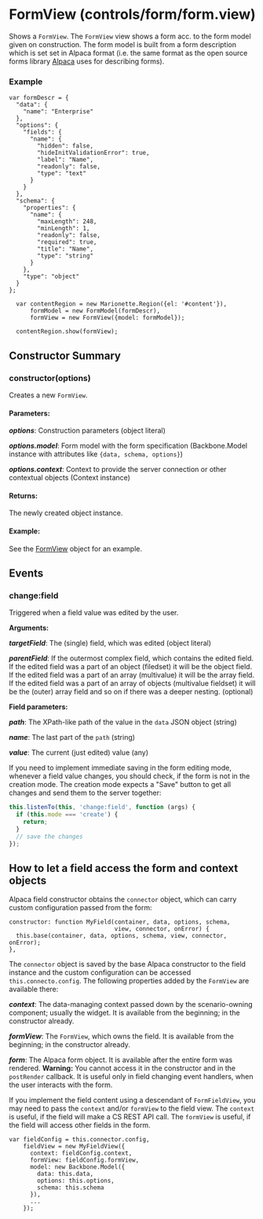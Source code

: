 # FormView (controls/form/form.view)

  Shows a `FormView`. The `FormView` view shows a form acc. to the form model given on 
  construction. The form model is built from a form description which is set set in
  Alpaca format (i.e. the same format as the open source forms library [Alpaca](http://www.alpacajs.org) 
  uses for describing forms).


### Example

    var formDescr = {
      "data": {
        "name": "Enterprise"
      },
      "options": {
        "fields": {
          "name": {
            "hidden": false,
            "hideInitValidationError": true,
            "label": "Name",
            "readonly": false,
            "type": "text"
          }
        }
      },
      "schema": {
        "properties": {
          "name": {
            "maxLength": 248,
            "minLength": 1,
            "readonly": false,
            "required": true,
            "title": "Name",
            "type": "string"
          }
        },
        "type": "object"
      }
    };

      var contentRegion = new Marionette.Region({el: '#content'}),
          formModel = new FormModel(formDescr),
          formView = new FormView({model: formModel});

      contentRegion.show(formView);

## Constructor Summary

### constructor(options)

  Creates a new `FormView`.

#### Parameters:

***options***: Construction parameters (object literal)

***options.model***: Form model with the form specification
  (Backbone.Model instance with attributes like `{data, schema, options}`)

***options.context***: Context to provide the server connection or other contextual objects
  (Context instance)

#### Returns:

  The newly created object instance.

#### Example:

  See the [FormView](#) object for an example.

## Events

### change:field

Triggered when a field value was edited by the user.
  
**Arguments:**

***targetField***:
The (single) field, which was edited (object literal)

***parentField***:
If the outermost complex field, which contains the edited field.
  If the edited field was a part of an object (filedset) it will
  be the object field.  If the edited field was a part of an array
  (multivalue) it will be the array field.  If the edited field was
  a part of an array of objects (multivalue fieldset) it will be
  the (outer) array field and so on if there was a deeper nesting.
  (optional)

**Field parameters:**

***path***: The XPath-like path of the value in the `data` JSON object (string)

***name***: The last part of the `path` (string)

***value***: The current (just edited) value (any)

If you need to implement immediate saving in the form editing mode, whenever
a field value changes, you should check, if the form is not in the creation
mode.  The creation mode expects a "Save" button to get all changes and send
them to the server together:

````javascript
this.listenTo(this, 'change:field', function (args) {
  if (this.mode === 'create') {
    return;
  }
  // save the changes
});
````

## How to let a field access the form and context objects

Alpaca field constructor obtains the `connector` object, which can carry
custom configuration passed from the form:

    constructor: function MyField(container, data, options, schema,
                                  view, connector, onError) {
      this.base(container, data, options, schema, view, connector, onError);
    },

The `connector` object is saved by the base Alpaca constructor to the field
instance and the custom configuration can be accessed `this.connecto.config`.
The following properties added by the `FormView` are available there:

***context***: 
The data-managing context passed down by the scenario-owning component;
  usually the widget.  It is available from the beginning; in the constructor
  already.

***formView***:
The `FormView`, which owns the field.  It is available from the beginning;
  in the constructor already.

***form***:
The Alpaca form object.  It is available after the entire form was rendered.
  **Warning:** You cannot access it in the constructor and in the `postRender`
  callback.  It is useful only in field changing event handlers, when the user
  interacts with the form.

If you implement the field content using a descendant of `FormFieldView`, you
may need to pass the `context` and/or `formView` to the field view.
The `context` is useful, if the field will make a CS REST API call.
The `formView` is useful, if the field will access other fields in the form.

    var fieldConfig = this.connector.config,
        fieldView = new MyFieldView({
          context: fieldConfig.context,
          formView: fieldConfig.formView,
          model: new Backbone.Model({
            data: this.data,
            options: this.options,
            schema: this.schema
          }),
          ...
        });
